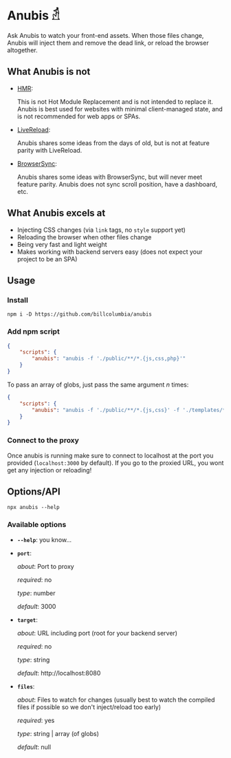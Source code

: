 # Anubis 𓁢

Ask Anubis to watch your front-end assets. When those files change, Anubis will inject them and remove the dead link, or reload the browser altogether.

## What Anubis is not

- [HMR](https://webpack.js.org/concepts/hot-module-replacement/):
    
    This is not Hot Module Replacement and is not intended to replace it. Anubis is best used for websites with minimal client-managed state, and is not recommended for web apps or SPAs.
- [LiveReload](http://livereload.com/):
    
    Anubis shares some ideas from the days of old, but is not at feature parity with LiveReload.
- [BrowserSync](https://www.browsersync.io/):
    
    Anubis shares some ideas with BrowserSync, but will never meet feature parity. Anubis does not sync scroll position, have a dashboard, etc.

## What Anubis excels at
- Injecting CSS changes (via `link` tags, no `style` support yet)
- Reloading the browser when other files change
- Being very fast and light weight
- Makes working with backend servers easy (does not expect your project to be an SPA)

## Usage

### Install
```shell
npm i -D https://github.com/billcolumbia/anubis
```

### Add npm script
```json
{
    "scripts": {
        "anubis": "anubis -f './public/**/*.{js,css,php}'"
    }
}
```

To pass an array of globs, just pass the same argument *n* times:

```json
{
    "scripts": {
        "anubis": "anubis -f './public/**/*.{js,css}' -f './templates/**/*.{twig,html}'"
    }
}
```

### Connect to the proxy
Once anubis is running make sure to connect to localhost at the port you provided (`localhost:3000` by default). If you go to the proxied URL, you wont get any injection or reloading!

## Options/API
```shell
npx anubis --help
```

### Available options
- **`--help`**: you know...
- **`port`**: 
    
    _about_: Port to proxy
    
    _required_: no

    _type_: number

    _default_: 3000
- **`target`**: 
    
    _about_: URL including port (root for your backend server)
    
    _required_: no

    _type_: string

    _default_: http://localhost:8080
- **`files`**: 
    
    _about_: Files to watch for changes (usually best to watch the compiled files if possible so we don't inject/reload too early)
    
    _required_: yes

    _type_: string | array (of globs)
    
    _default_: null
